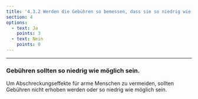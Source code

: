 ```yaml
---
title: '4.3.2 Werden die Gebühren so bemessen, dass sie so niedrig wie möglich sind und keinesfalls abschreckend wirken?'
section: 4
options:
  - text: Ja
    points: 3
  - text: Nein
    points: 0
---
```


---

### Gebühren sollten so niedrig wie möglich sein.

Um Abschreckungseffekte für arme Menschen zu vermeiden, sollten Gebühren nicht erhoben werden oder so niedrig wie möglich sein.
